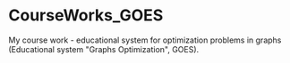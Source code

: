 # CourseWorks_GOES
My course work - educational system for optimization problems in graphs (Educational system "Graphs Optimization", GOES).

